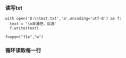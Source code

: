### 读写txt

```
with open('D:\\test.txt','a',encoding='utf-8') as f:
  text = '\n奔涌吧，后浪'
  f.write(text)
 
f=open("fle","w")
```

### 循环读取每一行
